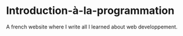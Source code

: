 # Introduction-à-la-programmation
A french website where I write all I learned about web developpement.
